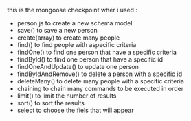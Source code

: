 this is the mongoose checkpoint wher i used : 
- person.js to create a new schema model
- save() to save a new person
- create(array) to create many people
- find() to find people with aspecific criteria
- findOne() to find one person that have a specific  criteria
- findById() to find one person that have a specific  id
- findOneAndUpdate() to update one person
- findByIdAndRemove() to delete a person with a specific id
- deleteMany() to delete many people with a specific  criteria
- chaining to chain many commands to be executed in order
- limit() to limit the number of results
- sort() to sort the results
- select to choose the fiels that will appear
